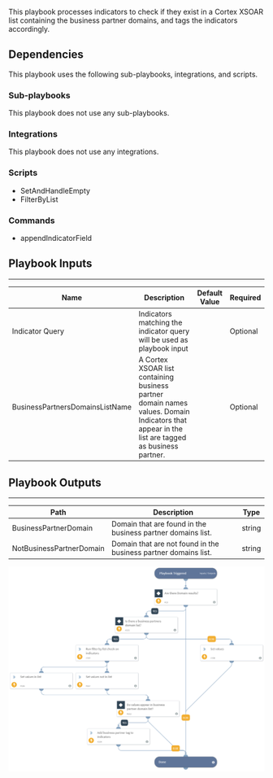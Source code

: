 This playbook processes indicators to check if they exist in a Cortex XSOAR list containing the business partner domains, and tags the indicators accordingly.

## Dependencies
This playbook uses the following sub-playbooks, integrations, and scripts.

### Sub-playbooks
This playbook does not use any sub-playbooks.

### Integrations
This playbook does not use any integrations.

### Scripts
* SetAndHandleEmpty
* FilterByList

### Commands
* appendIndicatorField

## Playbook Inputs
---

| **Name** | **Description** | **Default Value** | **Required** |
| --- | --- | --- | --- |
| Indicator Query | Indicators matching the indicator query will be used as playbook input |  | Optional |
| BusinessPartnersDomainsListName | A Cortex XSOAR list containing business partner domain names values. Domain Indicators that appear in the list are tagged as business partner. |  | Optional |

## Playbook Outputs
---

| **Path** | **Description** | **Type** |
| --- | --- | --- |
| BusinessPartnerDomain | Domain that are found in the business partner domains list. | string |
| NotBusinessPartnerDomain | Domain that are not found in the business partner domains list. | string |

![TIM - Process Indicators Against Business Partners Domains List](https://raw.githubusercontent.com/demisto/content/master/docs/images/playbooks/TIM_-_Process_Indicators_Against_Business_Partners_Domains.png)